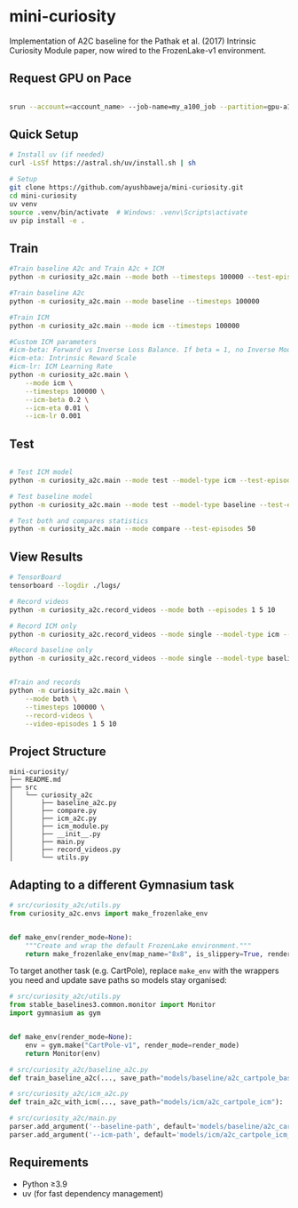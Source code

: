 # mini-curiosity

Implementation of A2C baseline for the Pathak et al. (2017) Intrinsic Curiosity Module paper, now wired to the FrozenLake-v1 environment.


## Request GPU on Pace

```bash

srun --account=<account_name> --job-name=my_a100_job --partition=gpu-a100 --gres=gpu:a100:1 --cpus-per-task=2 --mem=32G --time=01:00:00 --pty /bin/bash 

```
## Quick Setup

```bash
# Install uv (if needed)
curl -LsSf https://astral.sh/uv/install.sh | sh

# Setup
git clone https://github.com/ayushbaweja/mini-curiosity.git
cd mini-curiosity
uv venv
source .venv/bin/activate  # Windows: .venv\Scripts\activate
uv pip install -e .
```

## Train

```bash
#Train baseline A2c and Train A2c + ICM 
python -m curiosity_a2c.main --mode both --timesteps 100000 --test-episodes 50

#Train baseline A2c
python -m curiosity_a2c.main --mode baseline --timesteps 100000

#Train ICM
python -m curiosity_a2c.main --mode icm --timesteps 100000

#Custom ICM parameters
#icm-beta: Forward vs Inverse Loss Balance. If beta = 1, no Inverse Model (features filtering). 
#icm-eta: Intrinsic Reward Scale
#icm-lr: ICM Learning Rate
python -m curiosity_a2c.main \
    --mode icm \
    --timesteps 100000 \
    --icm-beta 0.2 \
    --icm-eta 0.01 \
    --icm-lr 0.001
```

## Test
```bash

# Test ICM model
python -m curiosity_a2c.main --mode test --model-type icm --test-episodes 20

# Test baseline model
python -m curiosity_a2c.main --mode test --model-type baseline --test-episodes 20

# Test both and compares statistics
python -m curiosity_a2c.main --mode compare --test-episodes 50
```

## View Results

```bash
# TensorBoard
tensorboard --logdir ./logs/

# Record videos
python -m curiosity_a2c.record_videos --mode both --episodes 1 5 10

# Record ICM only
python -m curiosity_a2c.record_videos --mode single --model-type icm --episodes 1 5 10

#Record baseline only
python -m curiosity_a2c.record_videos --mode single --model-type baseline --episodes 1 5 10


#Train and records
python -m curiosity_a2c.main \
    --mode both \
    --timesteps 100000 \
    --record-videos \
    --video-episodes 1 5 10
```

## Project Structure

```
mini-curiosity/
├── README.md
├── src
│   └── curiosity_a2c
│       ├── baseline_a2c.py
│       ├── compare.py
│       ├── icm_a2c.py
│       ├── icm_module.py
│       ├── __init__.py
│       ├── main.py
│       ├── record_videos.py
│       └── utils.py
```

## Adapting to a different Gymnasium task
```python
# src/curiosity_a2c/utils.py
from curiosity_a2c.envs import make_frozenlake_env


def make_env(render_mode=None):
    """Create and wrap the default FrozenLake environment."""
    return make_frozenlake_env(map_name="8x8", is_slippery=True, render_mode=render_mode)
```

To target another task (e.g. CartPole), replace `make_env` with the wrappers you need and update save paths so models stay organised:

```python
# src/curiosity_a2c/utils.py
from stable_baselines3.common.monitor import Monitor
import gymnasium as gym


def make_env(render_mode=None):
    env = gym.make("CartPole-v1", render_mode=render_mode)
    return Monitor(env)

# src/curiosity_a2c/baseline_a2c.py
def train_baseline_a2c(..., save_path="models/baseline/a2c_cartpole_baseline"): ...

# src/curiosity_a2c/icm_a2c.py
def train_a2c_with_icm(..., save_path="models/icm/a2c_cartpole_icm"): ...

# src/curiosity_a2c/main.py
parser.add_argument('--baseline-path', default='models/baseline/a2c_cartpole_baseline_final', ... )
parser.add_argument('--icm-path', default='models/icm/a2c_cartpole_icm_final', ... )
```

## Requirements

- Python ≥3.9
- uv (for fast dependency management)
